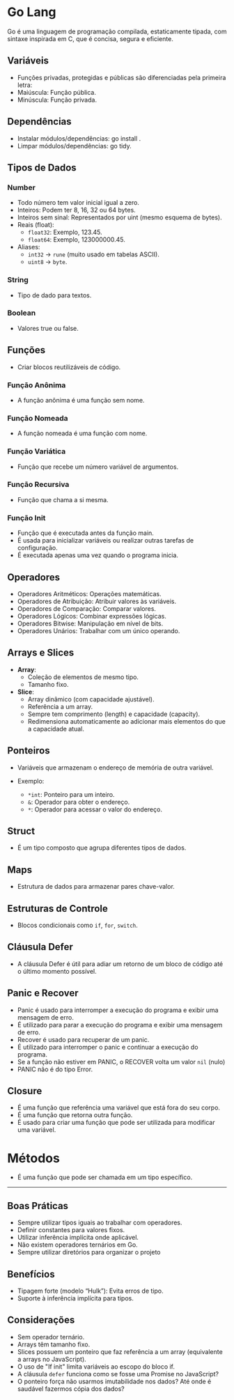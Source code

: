 # Go Lang

Go é uma linguagem de programação compilada, estaticamente tipada, com sintaxe inspirada em C, que é concisa, segura e eficiente.

## Variáveis

- Funções privadas, protegidas e públicas são diferenciadas pela primeira letra:
- Maiúscula: Função pública.
- Minúscula: Função privada.

## Dependências

- Instalar módulos/dependências: go install <module>.
- Limpar módulos/dependências: go tidy.

## Tipos de Dados

### Number

- Todo número tem valor inicial igual a zero.
- Inteiros: Podem ter 8, 16, 32 ou 64 bytes.
- Inteiros sem sinal: Representados por uint (mesmo esquema de bytes).
- Reais (float):
  - `float32`: Exemplo, 123.45.
  - `float64`: Exemplo, 123000000.45.
- Aliases:
  - `int32` → `rune` (muito usado em tabelas ASCII).
  - `uint8` → `byte`.

### String

- Tipo de dado para textos.

### Boolean

- Valores true ou false.

## Funções

- Criar blocos reutilizáveis de código.

### Função Anônima

- A função anônima é uma função sem nome.

### Função Nomeada

- A função nomeada é uma função com nome.

### Função Variática

- Função que recebe um número variável de argumentos.

### Função Recursiva

- Função que chama a si mesma.

### Função Init

- Função que é executada antes da função main.
- É usada para inicializar variáveis ou realizar outras tarefas de configuração.
- É executada apenas uma vez quando o programa inicia.

## Operadores

- Operadores Aritméticos: Operações matemáticas.
- Operadores de Atribuição: Atribuir valores às variáveis.
- Operadores de Comparação: Comparar valores.
- Operadores Lógicos: Combinar expressões lógicas.
- Operadores Bitwise: Manipulação em nível de bits.
- Operadores Unários: Trabalhar com um único operando.

## Arrays e Slices

- **Array**:
  - Coleção de elementos de mesmo tipo.
  - Tamanho fixo.
- **Slice**:
  - Array dinâmico (com capacidade ajustável).
  - Referência a um array.
  - Sempre tem comprimento (length) e capacidade (capacity).
  - Redimensiona automaticamente ao adicionar mais elementos do que a capacidade atual.

## Ponteiros

- Variáveis que armazenam o endereço de memória de outra variável.

- Exemplo:
  - `*int`: Ponteiro para um inteiro.
  - `&`: Operador para obter o endereço.
  - `*`: Operador para acessar o valor do endereço.

## Struct

- É um tipo composto que agrupa diferentes tipos de dados.

## Maps

- Estrutura de dados para armazenar pares chave-valor.

## Estruturas de Controle

- Blocos condicionais como `if`, `for`, `switch`.

## Cláusula Defer

- A cláusula Defer é útil para adiar um retorno de um bloco de código até o último momento possível.

## Panic e Recover

- Panic é usado para interromper a execução do programa e exibir uma mensagem de erro.
- É utilizado para parar a execução do programa e exibir uma mensagem de erro.
- Recover é usado para recuperar de um panic.
- É utilizado para interromper o panic e continuar a execução do programa.
- Se a função não estiver em PANIC, o RECOVER volta um valor `nil` (nulo)
- PANIC não é do tipo Error.

## Closure

- É uma função que referência uma variável que está fora do seu corpo.
- É uma função que retorna outra função.
- É usado para criar uma função que pode ser utilizada para modificar uma variável.

# Métodos

- É uma função que pode ser chamada em um tipo específico.

---

## Boas Práticas

- Sempre utilizar tipos iguais ao trabalhar com operadores.
- Definir constantes para valores fixos.
- Utilizar inferência implícita onde aplicável.
- Não existem operadores ternários em Go.
- Sempre utilizar diretórios para organizar o projeto

## Benefícios

- Tipagem forte (modelo “Hulk”): Evita erros de tipo.
- Suporte à inferência implícita para tipos.

## Considerações

- Sem operador ternário.
- Arrays têm tamanho fixo.
- Slices possuem um ponteiro que faz referência a um array (equivalente a arrays no JavaScript).
- O uso de "If init" limita variáveis ao escopo do bloco if.
- A cláusula `defer` funciona como se fosse uma Promise no JavaScript?
- O ponteiro força não usarmos imutabilidade nos dados? Até onde é saudável fazermos cópia dos dados?
